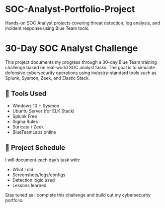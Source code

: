 # SOC-Analyst-Portfolio-Project
Hands-on SOC Analyst projects covering threat detection, log analysis, and incident response using Blue Team tools.
# 30-Day SOC Analyst Challenge

This project documents my progress through a 30-day Blue Team training challenge based on real-world SOC analyst tasks. The goal is to simulate defensive cybersecurity operations using industry-standard tools such as Splunk, Sysmon, Zeek, and Elastic Stack.

## 🔧 Tools Used
- Windows 10 + Sysmon
- Ubuntu Server (for ELK Stack)
- Splunk Free
- Sigma Rules
- Suricata / Zeek
- BlueTeamLabs.online

## 📆 Project Schedule
I will document each day’s task with:
- What I did
- Screenshots/logs/configs
- Detection logic used
- Lessons learned

Stay tuned as I complete this challenge and build out my cybersecurity portfolio.
